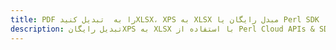 ---title: PDF را به  تبدیل کنیدXLSX، XPS به XLSX مبدل رایگان یا Perl SDKdescription: تبدیل رایگانXPS به XLSX با استفاده از Perl Cloud APIs & SDK همچنین اسناد PDF را در Cloud ایجاد، ویرایش و رندر کنید.---